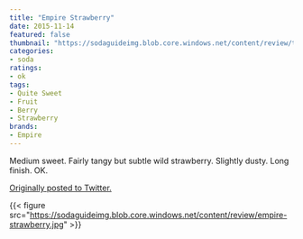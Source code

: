 ```yaml
---
title: "Empire Strawberry"
date: 2015-11-14
featured: false
thumbnail: "https://sodaguideimg.blob.core.windows.net/content/review/thumbs/empire-strawberry.jpg"
categories:
- soda
ratings:
- ok
tags:
- Quite Sweet
- Fruit
- Berry
- Strawberry
brands:
- Empire
---
```


Medium sweet. Fairly tangy but subtle wild strawberry. Slightly dusty. Long finish. OK.

[Originally posted to Twitter.](https://twitter.com/Cavorter/status/665624947314827264)

{{< figure src="https://sodaguideimg.blob.core.windows.net/content/review/empire-strawberry.jpg" >}}

